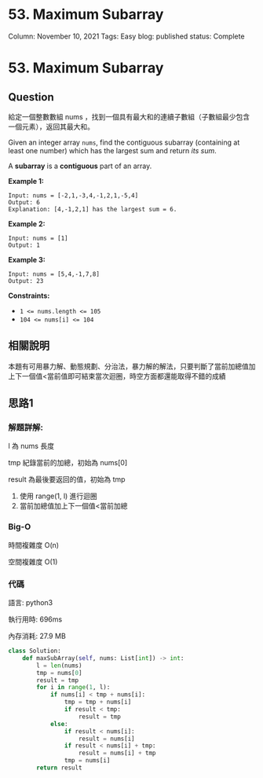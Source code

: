# 53. Maximum Subarray

Column: November 10, 2021
Tags: Easy
blog: published
status: Complete

# 53. Maximum Subarray

## Question

給定一個整數數組 nums ，找到一個具有最大和的連續子數組（子數組最少包含一個元素），返回其最大和。

Given an integer array `nums`, find the contiguous subarray (containing at least one number) which has the largest sum and return *its sum*.

A **subarray** is a **contiguous** part of an array.

**Example 1:**

```
Input: nums = [-2,1,-3,4,-1,2,1,-5,4]
Output: 6
Explanation: [4,-1,2,1] has the largest sum = 6.
```

**Example 2:**

```
Input: nums = [1]
Output: 1
```

**Example 3:**

```
Input: nums = [5,4,-1,7,8]
Output: 23
```

**Constraints:**

- `1 <= nums.length <= 105`
- `104 <= nums[i] <= 104`

## 相關說明

本題有可用暴力解、動態規劃、分治法，暴力解的解法，只要判斷了當前加總值加上下一個值<當前值即可結束當次迴圈，時空方面都還能取得不錯的成績

## 思路1

### 解題詳解:

l 為 nums 長度

tmp 紀錄當前的加總，初始為 nums[0]

result 為最後要返回的值，初始為 tmp

1. 使用 range(1, l) 進行迴圈
2. 當前加總值加上下一個值<當前加總

### Big-O

時間複雜度 O(n)

空間複雜度 O(1)

### 代碼

語言: python3

執行用時: 696ms 

內存消耗: 27.9 MB

```python
class Solution:
    def maxSubArray(self, nums: List[int]) -> int:
        l = len(nums)
        tmp = nums[0]
        result = tmp
        for i in range(1, l):
            if nums[i] < tmp + nums[i]:
                tmp = tmp + nums[i]
                if result < tmp:
                    result = tmp
            else:
                if result < nums[i]:
                    result = nums[i]
                if result < nums[i] + tmp:
                    result = nums[i] + tmp
                tmp = nums[i]
        return result
```